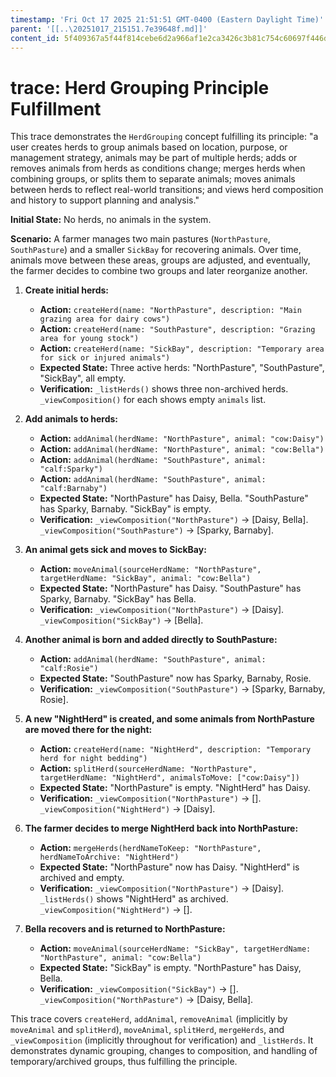 ```yaml
---
timestamp: 'Fri Oct 17 2025 21:51:51 GMT-0400 (Eastern Daylight Time)'
parent: '[[..\20251017_215151.7e39648f.md]]'
content_id: 5f409367a5f44f814cebe6d2a966af1e2ca3426c3b81c754c60697f446d59ab6
---
```


# trace: Herd Grouping Principle Fulfillment

This trace demonstrates the `HerdGrouping` concept fulfilling its principle:
"a user creates herds to group animals based on location, purpose, or management strategy, animals may be part of multiple herds; adds or removes animals from herds as conditions change; merges herds when combining groups, or splits them to separate animals; moves animals between herds to reflect real-world transitions; and views herd composition and history to support planning and analysis."

**Initial State:** No herds, no animals in the system.

**Scenario:** A farmer manages two main pastures (`NorthPasture`, `SouthPasture`) and a smaller `SickBay` for recovering animals. Over time, animals move between these areas, groups are adjusted, and eventually, the farmer decides to combine two groups and later reorganize another.

1. **Create initial herds:**
   * **Action:** `createHerd(name: "NorthPasture", description: "Main grazing area for dairy cows")`
   * **Action:** `createHerd(name: "SouthPasture", description: "Grazing area for young stock")`
   * **Action:** `createHerd(name: "SickBay", description: "Temporary area for sick or injured animals")`
   * **Expected State:** Three active herds: "NorthPasture", "SouthPasture", "SickBay", all empty.
   * **Verification:** `_listHerds()` shows three non-archived herds. `_viewComposition()` for each shows empty `animals` list.

2. **Add animals to herds:**
   * **Action:** `addAnimal(herdName: "NorthPasture", animal: "cow:Daisy")`
   * **Action:** `addAnimal(herdName: "NorthPasture", animal: "cow:Bella")`
   * **Action:** `addAnimal(herdName: "SouthPasture", animal: "calf:Sparky")`
   * **Action:** `addAnimal(herdName: "SouthPasture", animal: "calf:Barnaby")`
   * **Expected State:** "NorthPasture" has Daisy, Bella. "SouthPasture" has Sparky, Barnaby. "SickBay" is empty.
   * **Verification:** `_viewComposition("NorthPasture")` -> \[Daisy, Bella]. `_viewComposition("SouthPasture")` -> \[Sparky, Barnaby].

3. **An animal gets sick and moves to SickBay:**
   * **Action:** `moveAnimal(sourceHerdName: "NorthPasture", targetHerdName: "SickBay", animal: "cow:Bella")`
   * **Expected State:** "NorthPasture" has Daisy. "SouthPasture" has Sparky, Barnaby. "SickBay" has Bella.
   * **Verification:** `_viewComposition("NorthPasture")` -> \[Daisy]. `_viewComposition("SickBay")` -> \[Bella].

4. **Another animal is born and added directly to SouthPasture:**
   * **Action:** `addAnimal(herdName: "SouthPasture", animal: "calf:Rosie")`
   * **Expected State:** "SouthPasture" now has Sparky, Barnaby, Rosie.
   * **Verification:** `_viewComposition("SouthPasture")` -> \[Sparky, Barnaby, Rosie].

5. **A new "NightHerd" is created, and some animals from NorthPasture are moved there for the night:**
   * **Action:** `createHerd(name: "NightHerd", description: "Temporary herd for night bedding")`
   * **Action:** `splitHerd(sourceHerdName: "NorthPasture", targetHerdName: "NightHerd", animalsToMove: ["cow:Daisy"])`
   * **Expected State:** "NorthPasture" is empty. "NightHerd" has Daisy.
   * **Verification:** `_viewComposition("NorthPasture")` -> \[]. `_viewComposition("NightHerd")` -> \[Daisy].

6. **The farmer decides to merge NightHerd back into NorthPasture:**
   * **Action:** `mergeHerds(herdNameToKeep: "NorthPasture", herdNameToArchive: "NightHerd")`
   * **Expected State:** "NorthPasture" now has Daisy. "NightHerd" is archived and empty.
   * **Verification:** `_viewComposition("NorthPasture")` -> \[Daisy]. `_listHerds()` shows "NightHerd" as archived. `_viewComposition("NightHerd")` -> \[].

7. **Bella recovers and is returned to NorthPasture:**
   * **Action:** `moveAnimal(sourceHerdName: "SickBay", targetHerdName: "NorthPasture", animal: "cow:Bella")`
   * **Expected State:** "SickBay" is empty. "NorthPasture" has Daisy, Bella.
   * **Verification:** `_viewComposition("SickBay")` -> \[]. `_viewComposition("NorthPasture")` -> \[Daisy, Bella].

This trace covers `createHerd`, `addAnimal`, `removeAnimal` (implicitly by `moveAnimal` and `splitHerd`), `moveAnimal`, `splitHerd`, `mergeHerds`, and `_viewComposition` (implicitly throughout for verification) and `_listHerds`. It demonstrates dynamic grouping, changes to composition, and handling of temporary/archived groups, thus fulfilling the principle.
